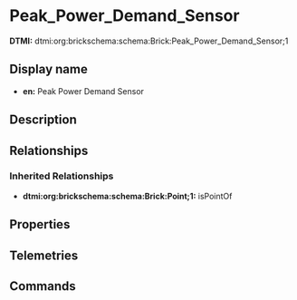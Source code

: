 # Peak_Power_Demand_Sensor
**DTMI:** dtmi:org:brickschema:schema:Brick:Peak_Power_Demand_Sensor;1
## Display name
- **en:** Peak Power Demand Sensor
## Description
## Relationships
### Inherited Relationships
* **dtmi:org:brickschema:schema:Brick:Point;1:** isPointOf
## Properties
## Telemetries
## Commands
